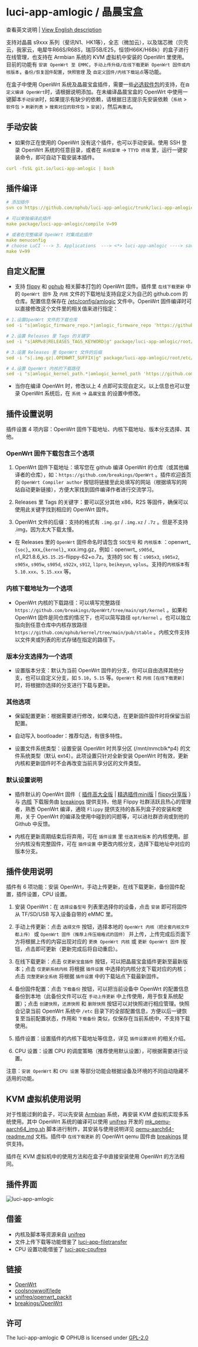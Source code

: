 # luci-app-amlogic / 晶晨宝盒

查看英文说明 | [View English description](README.md)

支持对晶晨 s9xxx 系列（斐讯N1、HK1等），全志（微加云），以及瑞芯微（贝壳云，我家云，电犀牛R66S/R68S，瑞莎5B/E25，恒领H66K/H68k）的盒子进行在线管理，也支持在 Armbian 系统的 KVM 虚拟机中安装的 OpenWrt 里使用。目前的功能有 `安装 OpenWrt 至 EMMC`，`手动上传升级/在线下载更新 OpenWrt 固件或内核版本`，`备份/恢复固件配置`，`快照管理` 及 `自定义固件/内核下载站点`等功能。

在盒子中使用 OpenWrt 系统及晶晨宝盒插件，需要一些[必选软件包](https://github.com/ophub/amlogic-s9xxx-openwrt/blob/main/make-openwrt/documents/README.cn.md#1011-openwrt-必选项)的支持，在`自定义编译 OpenWrt`时，请根据说明添加。在未编译晶晨宝盒的 OpenWrt 中使用一键脚本`手动安装`时，如果提示有缺少的依赖，请根据日志提示先安装依赖（`系统` > `软件包` > `刷新列表` > `搜索对应的软件包` > `安装`），然后`再重试`。

## 手动安装

- 如果你正在使用的 OpenWrt 没有这个插件，也可以手动安装。使用 SSH 登录 OpenWrt 系统的任意目录，或者在 `系统菜单` → `TTYD 终端` 里，运行一键安装命令，即可自动下载安装本插件。

```yaml
curl -fsSL git.io/luci-app-amlogic | bash
```

## 插件编译

```yaml
# 添加插件
svn co https://github.com/ophub/luci-app-amlogic/trunk/luci-app-amlogic package/luci-app-amlogic

# 可以单独编译此插件
make package/luci-app-amlogic/compile V=99

# 或者在完整编译 OpenWrt 时集成此插件
make menuconfig
# choose LuCI ---> 3. Applications  ---> <*> luci-app-amlogic ----> save
make V=99
```

## 自定义配置

- 支持 [flippy](https://github.com/unifreq/openwrt_packit) 和 [ophub](https://github.com/ophub/amlogic-s9xxx-openwrt) 相关脚本打包的 OpenWrt 固件。插件里 `在线下载更新` 中的 `OpenWrt 固件` 及 `内核` 文件的下载地址支持自定义为自己的 github.com 的仓库。配置信息保存在 [/etc/config/amlogic](https://github.com/ophub/luci-app-amlogic/blob/main/luci-app-amlogic/root/etc/config/amlogic) 文件中。OpenWrt 固件编译时可以直接修改这个文件里的相关值来进行指定：

```yaml
# 1.设置OpenWrt 文件的下载仓库
sed -i "s|amlogic_firmware_repo.*|amlogic_firmware_repo 'https://github.com/USERNAME/REPOSITORY'|g" package/luci-app-amlogic/root/etc/config/amlogic

# 2.设置 Releases 里 Tags 的关键字
sed -i "s|ARMv8|RELEASES_TAGS_KEYWORD|g" package/luci-app-amlogic/root/etc/config/amlogic

# 3.设置 Releases 里 OpenWrt 文件的后缀
sed -i "s|.img.gz|.OPENWRT_SUFFIX|g" package/luci-app-amlogic/root/etc/config/amlogic

# 4.设置 OpenWrt 内核的下载路径
sed -i "s|amlogic_kernel_path.*|amlogic_kernel_path 'https://github.com/USERNAME/REPOSITORY'|g" package/luci-app-amlogic/root/etc/config/amlogic
```

- 当你在编译 OpenWrt 时，修改以上 4 点即可实现自定义。以上信息也可以登录 OpenWrt 系统后，在 `系统` → `晶晨宝盒` 的设置中修改。

## 插件设置说明

插件设置 4 项内容：OpenWrt 固件下载地址、内核下载地址、版本分支选择、其他。

###  OpenWrt 固件下载包含三个选项

1. OpenWrt 固件下载地址：填写您在 github 编译 OpenWrt 的仓库（或其他编译者的仓库），如：`https://github.com/breakings/OpenWrt` 。插件欢迎首页的 `OpenWrt Compiler author` 按钮将链接至此处填写的网站（根据填写的网站自动更新链接），方便大家找到固件编译作者进行交流学习。

2. Releases 里 Tags 的关键字：要可以区分其他 x86，R2S 等固件，确保可以使用此关键字找到相应的 OpenWrt 固件。

3. OpenWrt 文件的后缀：支持的格式有 `.img.gz` / `.img.xz` / `.7z` 。但是不支持 .img，因为太大下载太慢。

- 在 Releases 里的 `OpenWrt` 固件命名时请包含 `SOC型号` 和 `内核版本` ：openwrt_ `{soc}`_ xxx_`{kernel}`_ xxx.img.gz，例如：openwrt_ `s905d`_ n1_R21.8.6_k`5.15.25`-flippy-62+o.7z。支持的 `SOC` 有：`s905x3`, `s905x2`, `s905x`, `s905w`, `s905d`, `s922x`, `s912`, `l1pro`, `beikeyun`, `vplus`。支持的`内核版本`有 `5.10.xxx`、`5.15.xxx` 等。

### 内核下载地址为一个选项

- OpenWrt 内核的下载路径：可以填写完整路径 `https://github.com/breakings/OpenWrt/tree/main/opt/kernel` 。如果和 OpenWrt 固件是同仓库的情况下，也可以简写路径 `opt/kernel` 。也可以独立指向到任意仓库中内核存放路径 `https://github.com/ophub/kernel/tree/main/pub/stable` 。内核文件支持以文件夹或列表的形式存储在指定的路径下。

### 版本分支选择为一个选项

- 设置版本分支：默认为当前 OpenWrt 固件的分支，你可以自由选择其他分支，也可以自定义分支，如 `5.10`，`5.15` 等。`OpenWrt` 和 `内核` `[在线下载更新]` 时，将根据你选择的分支进行下载与更新。

### 其他选项

- 保留配置更新：根据需要进行修改，如果勾选，在更新固件固件时将保留当前配置。

- 自动写入 bootloader：推荐勾选，有很多特性。

- 设置文件系统类型：设置安装 OpenWrt 时共享分区 (/mnt/mmcblk*p4) 的文件系统类型（默认 ext4）。此项设置只针对全新安装 OpenWrt 时有效，更新内核和更新固件时不会再改变当前共享分区的文件类型。

### 默认设置说明

- 插件默认的 OpenWrt 固件（ [插件高大全版](https://github.com/breakings/OpenWrt/releases/tag/ARMv8) | [精选插件mini版](https://github.com/breakings/OpenWrt/releases/tag/armv8_mini) | [flippy分享版](https://github.com/breakings/OpenWrt/releases/tag/flippy_openwrt) ）与 [内核](https://github.com/breakings/OpenWrt/tree/main/opt/kernel) 下载服务由 [breakings](https://github.com/breakings/OpenWrt) 提供支持，他是 Flippy 社群活跃且热心的管理者，熟悉 OpenWrt 编译，通晓 `Flippy` 提供支持的各系列盒子的安装和使用，关于 OpenWrt 的编译及使用中碰到的问题等，可以进社群咨询或到他的 Github 中反馈。

- 内核在更新周期结束后将弃用，可在 `插件设置` 里 `任选其他版本` 的内核使用。部分内核没有完整固件，可在 `插件设置` 中更改内核分支，选择下载地址中对应的版本分支。

## 插件使用说明

插件有 6 项功能：安装 OpenWrt，手动上传更新，在线下载更新，备份固件配置，插件设置，CPU 设置。

1. 安装 OpenWrt：在 `选择设备型号` 列表里选择你的设备，点击 `安装` 即可将固件从 TF/SD/USB 写入设备自带的 eMMC 里。

2. 手动上传更新：点击 `选择文件` 按钮，选择本地的 `OpenWrt 内核（把全套内核文件都上传）` 或 `OpenWrt 固件（推荐上传压缩格式的固件）` 并上传，上传完成后页面下方将根据上传的内容出现对应的 `更换 OpenWrt 内核` 或 `更新 OpenWrt 固件` 按钮，点击即可更新（更新完成后将自动重启）。

3. 在线下载更新：点击 `仅更新宝盒插件` 按钮，可以把晶晨宝盒插件更新至最新版本；点击 `仅更新系统内核` 将根据 `插件设置` 中选择的内核分支下载对应的内核；点击 `完整更新全系统` 将根据 `插件设置` 中的下载站点下载最新固件。

4. 备份固件配置：点击 `下载备份` 按钮，可以把当前设备中 OpenWrt 的配置信息备份到本地（此备份文件可以在 `手动上传更新` 中上传使用，用于恢复系统配置）；点击 `创建快照`，`还原快照` 和 `删除快照` 按钮可以对快照进行相应管理。快照会记录当前 OpenWrt 系统中 `/etc` 目录下的全部配置信息，方便以后一键恢复至当前配置状态，作用和 `下载备份` 类似，仅保存在当前系统中，不支持下载使用。

5. 插件设置：设置插件的内核下载地址等信息，详见 `插件设置说明` 的相关介绍。

6. CPU 设置：设置 CPU 的调度策略（推荐使用默认设置），可根据需要进行设置。

注意：`安装 OpenWrt` 和 `CPU 设置` 等部分功能会根据设备及环境的不同自动隐藏不适用的功能。

## KVM 虚拟机使用说明

对于性能过剩的盒子，可以先安装 [Armbian](https://github.com/ophub/amlogic-s9xxx-armbian) 系统，再安装 KVM 虚拟机实现多系统使用。其中 OpenWrt 系统的编译可以使用 [unifreq](https://github.com/unifreq/openwrt_packit) 开发的 [mk_qemu-aarch64_img.sh](https://github.com/unifreq/openwrt_packit/blob/master/mk_qemu-aarch64_img.sh) 脚本进行制作，其安装与使用说明详见 [qemu-aarch64-readme.md](https://github.com/unifreq/openwrt_packit/blob/master/files/qemu-aarch64/qemu-aarch64-readme.md) 文档。插件中 `在线下载更新` 的 OpenWrt qemu 固件由 [breakings](https://github.com/breakings/OpenWrt) 提供支持。

插件在 KVM 虚拟机中的使用方法和在盒子中直接安装使用 OpenWrt 的方法相同。

## 插件界面

![luci-app-amlogic](https://user-images.githubusercontent.com/68696949/145738345-31dd85cf-5e43-444e-a624-f21a28be2a7c.gif)

## 借鉴

- 内核及脚本等资源来自 [unifreq](https://github.com/unifreq)
- 文件上传下载等功能借鉴了 [luci-app-filetransfer](https://github.com/coolsnowwolf/luci/tree/master/applications/luci-app-filetransfer)
- CPU 设置功能借鉴了 [luci-app-cpufreq](https://github.com/coolsnowwolf/luci/tree/master/applications/luci-app-cpufreq)

## 链接

- [OpenWrt](https://github.com/openwrt/openwrt)
- [coolsnowwolf/lede](https://github.com/coolsnowwolf/lede)
- [unifreq/openwrt_packit](https://github.com/unifreq/openwrt_packit)
- [breakings/OpenWrt](https://github.com/breakings/OpenWrt)

## 许可

The luci-app-amlogic © OPHUB is licensed under [GPL-2.0](https://github.com/ophub/luci-app-amlogic/blob/main/LICENSE)
